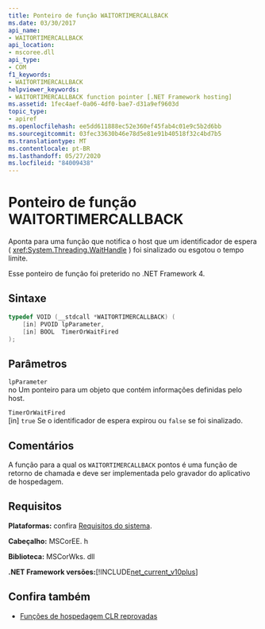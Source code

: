 ```yaml
---
title: Ponteiro de função WAITORTIMERCALLBACK
ms.date: 03/30/2017
api_name:
- WAITORTIMERCALLBACK
api_location:
- mscoree.dll
api_type:
- COM
f1_keywords:
- WAITORTIMERCALLBACK
helpviewer_keywords:
- WAITORTIMERCALLBACK function pointer [.NET Framework hosting]
ms.assetid: 1fec4aef-0a06-4df0-bae7-d31a9ef9603d
topic_type:
- apiref
ms.openlocfilehash: ee5dd611888ec52e360ef45fab4c01e9c5b2d6bb
ms.sourcegitcommit: 03fec33630b46e78d5e81e91b40518f32c4bd7b5
ms.translationtype: MT
ms.contentlocale: pt-BR
ms.lasthandoff: 05/27/2020
ms.locfileid: "84009438"
---
```

# <a name="waitortimercallback-function-pointer"></a>Ponteiro de função WAITORTIMERCALLBACK
Aponta para uma função que notifica o host que um identificador de espera ( <xref:System.Threading.WaitHandle> ) foi sinalizado ou esgotou o tempo limite.  
  
 Esse ponteiro de função foi preterido no .NET Framework 4.  
  
## <a name="syntax"></a>Sintaxe  
  
```cpp  
typedef VOID (__stdcall *WAITORTIMERCALLBACK) (  
    [in] PVOID lpParameter,  
    [in] BOOL  TimerOrWaitFired  
);  
```  
  
## <a name="parameters"></a>Parâmetros  
 `lpParameter`  
 no Um ponteiro para um objeto que contém informações definidas pelo host.  
  
 `TimerOrWaitFired`  
 [in] `true` Se o identificador de espera expirou ou `false` se foi sinalizado.  
  
## <a name="remarks"></a>Comentários  
 A função para a qual os `WAITORTIMERCALLBACK` pontos é uma função de retorno de chamada e deve ser implementada pelo gravador do aplicativo de hospedagem.  
  
## <a name="requirements"></a>Requisitos  
 **Plataformas:** confira [Requisitos do sistema](../../get-started/system-requirements.md).  
  
 **Cabeçalho:** MSCorEE. h  
  
 **Biblioteca:** MSCorWks. dll  
  
 **.NET Framework versões:**[!INCLUDE[net_current_v10plus](../../../../includes/net-current-v10plus-md.md)]  
  
## <a name="see-also"></a>Confira também

- [Funções de hospedagem CLR reprovadas](deprecated-clr-hosting-functions.md)
